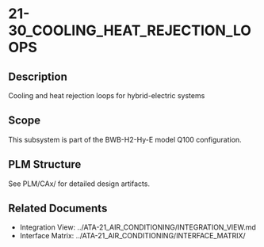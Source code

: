 # 21-30_COOLING_HEAT_REJECTION_LOOPS

## Description
Cooling and heat rejection loops for hybrid-electric systems

## Scope
This subsystem is part of the BWB-H2-Hy-E model Q100 configuration.

## PLM Structure
See PLM/CAx/ for detailed design artifacts.

## Related Documents
- Integration View: ../ATA-21_AIR_CONDITIONING/INTEGRATION_VIEW.md
- Interface Matrix: ../ATA-21_AIR_CONDITIONING/INTERFACE_MATRIX/

